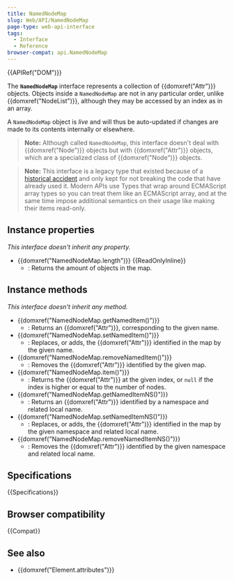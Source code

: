 ```yaml
---
title: NamedNodeMap
slug: Web/API/NamedNodeMap
page-type: web-api-interface
tags:
  - Interface
  - Reference
browser-compat: api.NamedNodeMap
---
```


{{APIRef("DOM")}}

The **`NamedNodeMap`** interface represents a collection of {{domxref("Attr")}} objects. Objects inside a `NamedNodeMap` are not in any particular order, unlike {{domxref("NodeList")}}, although they may be accessed by an index as in an array.

A `NamedNodeMap` object is _live_ and will thus be auto-updated if changes are made to its contents internally or elsewhere.

> **Note:** Although called `NamedNodeMap`, this interface doesn't deal with {{domxref("Node")}} objects but with {{domxref("Attr")}} objects, which are a specialized class of {{domxref("Node")}} objects.

> **Note:** This interface is a legacy type that existed because of a [historical accident](https://stackoverflow.com/questions/74630989/why-use-domstringlist-rather-than-an-array/74641156#74641156) and only kept for not breaking the code that have already used it. Modern APIs use Types that wrap around ECMAScript array types so you can treat them like an ECMAScript array, and at the same time impose additional semantics on their usage like making their items read-only.

## Instance properties

_This interface doesn't inherit any property._

- {{domxref("NamedNodeMap.length")}} {{ReadOnlyInline}}
  - : Returns the amount of objects in the map.

## Instance methods

_This interface doesn't inherit any method._

- {{domxref("NamedNodeMap.getNamedItem()")}}
  - : Returns an {{domxref("Attr")}}, corresponding to the given name.
- {{domxref("NamedNodeMap.setNamedItem()")}}
  - : Replaces, or adds, the {{domxref("Attr")}} identified in the map by the given name.
- {{domxref("NamedNodeMap.removeNamedItem()")}}
  - : Removes the {{domxref("Attr")}} identified by the given map.
- {{domxref("NamedNodeMap.item()")}}
  - : Returns the {{domxref("Attr")}} at the given index, or `null` if the index is higher or equal to the number of nodes.
- {{domxref("NamedNodeMap.getNamedItemNS()")}}
  - : Returns an {{domxref("Attr")}} identified by a namespace and related local name.
- {{domxref("NamedNodeMap.setNamedItemNS()")}}
  - : Replaces, or adds, the {{domxref("Attr")}} identified in the map by the given namespace and related local name.
- {{domxref("NamedNodeMap.removeNamedItemNS()")}}
  - : Removes the {{domxref("Attr")}} identified by the given namespace and related local name.

## Specifications

{{Specifications}}

## Browser compatibility

{{Compat}}

## See also

- {{domxref("Element.attributes")}}
